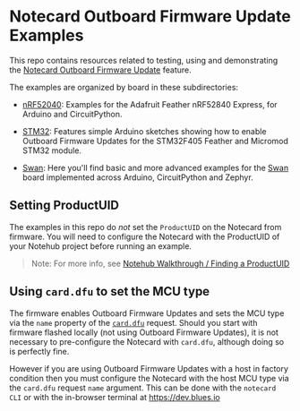 # Notecard Outboard Firmware Update Examples

This repo contains resources related to testing, using and demonstrating the [Notecard Outboard Firmware Update](https://dev.blues.io/guides-and-tutorials/notecard-guides/notecard-outboard-firmware-update/) feature.

The examples are organized by board in these subdirectories:

* [nRF52040](./nrf52840/): Examples for the Adafruit Feather nRF52840 Express, for Arduino and CircuitPython.

* [STM32](./stm32/): Features simple Arduino sketches showing how to enable Outboard Firmware Updates for the STM32F405 Feather and Micromod STM32 module.

* [Swan](./swan/): Here you'll find basic and more advanced examples for the [Swan](https://blues.io/products/swan/) board implemented across Arduino, CircuitPython and Zephyr.

## Setting ProductUID

 The examples in this repo do *not* set the `ProductUID` on the Notecard from firmware. You will need to configure the Notecard with the ProductUID of your Notehub project before running an example.

> Note: For more info, see [Notehub Walkthrough / Finding a ProductUID](https://bit.ly/product-uid)

## Using `card.dfu` to set the MCU type

The firmware enables Outboard Firmware Updates and sets the MCU type via the `name` property of the [`card.dfu`](https://dev.blues.io/reference/notecard-api/card-requests/#card-dfu) request. Should you start with firmware flashed locally (not using Outboard Firmware Updates), it is not necessary to pre-configure the Notecard with `card.dfu`, although doing so is perfectly fine.

However if you are using Outboard Firmware Updates with a host in factory condition then you must configure the Notecard with the host MCU type via the `card.dfu` request `name` argument. This can be done with the `notecard CLI` or with the in-browser terminal at https://dev.blues.io
